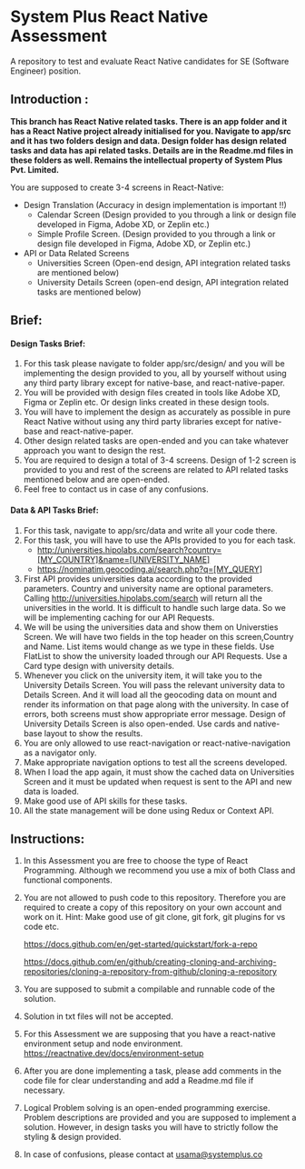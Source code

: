 
# System Plus React Native Assessment

A repository to test and evaluate React Native candidates for SE (Software Engineer) position.

## Introduction :

**This branch has React Native related tasks. There is an app folder and it has a React Native project already initialised for you. Navigate to app/src and it has two folders design and data. Design folder has design related tasks and data has api related tasks. Details are in the Readme.md files in these folders as well.
Remains the intellectual property of System Plus Pvt. Limited.**

You are supposed to create 3-4 screens in React-Native:

- Design Translation (Accuracy in design implementation is important !!)
  - Calendar Screen
    (Design provided to you through a link or design file developed in Figma, Adobe XD, or Zeplin etc.)
  - Simple Profile Screen.
    (Design provided to you through a link or design file developed in Figma, Adobe XD, or Zeplin etc.)
- API or Data Related Screens
  - Universities Screen
    (Open-end design, API integration related tasks are mentioned below)
  - University Details Screen
    (open-end design, API integration related tasks are mentioned below)

## Brief:

#### Design Tasks Brief:

1. For this task please navigate to folder app/src/design/ and you will be implementing the design provided to you, all by yourself without using any third party library except for native-base, and react-native-paper.
2. You will be provided with design files created in tools like Adobe XD, Figma or Zeplin etc. Or design links created in these design tools.
3. You will have to implement the design as accurately as possible in pure React Native without using any third party libraries except for native-base and react-native-paper.
4. Other design related tasks are open-ended and you can take whatever approach you want to design the rest.
5. You are required to design a total of 3-4 screens. Design of 1-2 screen is provided to you and rest of the screens are related to API related tasks mentioned below and are open-ended.
6. Feel free to contact us in case of any confusions.

#### Data & API Tasks Brief:

1. For this task, navigate to app/src/data and write all your code there.
2. For this task, you will have to use the APIs provided to you for each task.
   - http://universities.hipolabs.com/search?country=[MY_COUNTRY]&name=[UNIVERSITY_NAME]
   - https://nominatim.geocoding.ai/search.php?q=[MY_QUERY]
3. First API provides universities data according to the provided parameters. Country and university name are optional parameters. Calling http://universities.hipolabs.com/search will return all the universities in the world. It is difficult to handle such large data. So we will be implementing caching for our API Requests.
4. We will be using the universities data and show them on Universties Screen. We will have two fields in the top header on this screen,Country and Name. List items would change as we type in these fields. Use FlatList to show the university loaded through our API Requests. Use a Card type design with university details.
5. Whenever you click on the university item, it will take you to the University Details Screen. You will pass the relevant university data to Details Screen. And it will load all the geocoding data on mount and render its information on that page along with the university. In case of errors, both screens must show appropriate error message. Design of University Details Screen is also open-ended. Use cards and native-base layout to show the results.
6. You are only allowed to use react-navigation or react-native-navigation as a navigator only.
7. Make appropriate navigation options to test all the screens developed.
8. When I load the app again, it must show the cached data on Universities Screen and it must be updated when request is sent to the API and new data is loaded.
9. Make good use of API skills for these tasks.
10. All the state management will be done using Redux or Context API.

## Instructions:

1. In this Assessment you are free to choose the type of React Programming. Although we recommend you use a mix of both Class and functional components.

2. You are not allowed to push code to this repository. Therefore you are
   required to create a copy of this repository on your own account and work on it.
   Hint: Make good use of git clone, git fork, git plugins for vs code etc.

   https://docs.github.com/en/get-started/quickstart/fork-a-repo

   https://docs.github.com/en/github/creating-cloning-and-archiving-repositories/cloning-a-repository-from-github/cloning-a-repository

3. You are supposed to submit a compilable and runnable code of the solution.

4. Solution in txt files will not be accepted.

5. For this Assessment we are supposing that you have a react-native environment setup and node environment.
   https://reactnative.dev/docs/environment-setup

6. After you are done implementing a task, please add comments in the code file
   for clear understanding and add a Readme.md file if necessary.


11. Logical Problem solving is an open-ended programming exercise. Problem descriptions are
    provided and you are supposed to implement a solution. However, in design tasks you will have to strictly follow the styling & design provided.

12. In case of confusions, please contact at usama@systemplus.co
